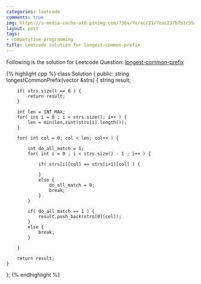 ```yaml
---
categories: leetcode
comments: true
img: https://s-media-cache-ak0.pinimg.com/736x/7e/ac/21/7eac217b7b1c55ab7fd56758e4e181be.jpg
layout: post
tags:
- competitive-programming
title: Leetcode solution for longest-common-prefix
---
```


Following is the solution for Leetcode Question: [longest-common-prefix](https://leetcode.com/problems/longest-common-prefix/)

{% highlight cpp %}
class Solution {
public:
    string longestCommonPrefix(vector<string> &strs) {
        string result;
        
        if( strs.size() == 0 ) {
            return result;
        }
        
        int len = INT_MAX;
        for( int i = 0 ; i < strs.size(); i++ ) {
            len = min(len,(int)strs[i].length());
        }
        
        for( int col = 0; col < len; col++ ) {
            
            int do_all_match = 1;
            for( int i = 0 ; i < strs.size() - 1 ; i++ ) {

                if( strs[i][col] == strs[i+1][col] ) {
                    
                }
                else {
                    do_all_match = 0;
                    break;
                }
            }
            
            if( do_all_match == 1 ) {
                result.push_back(strs[0][col]);
            }
            else {
                break;
            }
            
        }
        
        return result;
    }
};
{% endhighlight %}